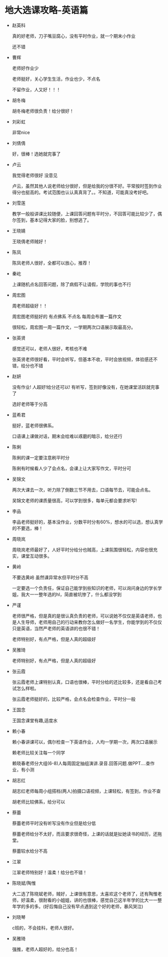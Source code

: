 # 地大选课攻略-英语篇

- 赵英科

  真的好老师，刀子嘴豆腐心，没有平时作业，就一个期末小作业

  还不错

- 曹辉

  老师好作业少

  老师挺好，关心学生生活，作业也少，不点名

  不留作业，人又好！！！

- 胡冬梅

  胡冬梅老师很负责！给分很好！

- 刘彩虹

  非常nice

- 刘倩倩

  好，很棒！选她就完事了

- 卢云

  我觉得老师很好 没意见

  卢云，虽然其他人说老师给分很好，但是给我的分很不好。平常按时签到作业得分也挺高的。考试范围也认认真真背了。。不知道，可能真没考好吧。

- 刘雪莲

  教学一般般讲课比较随便，上课回答问题有平时分，不回答可能比较少了，偶尔签到，基本记得大家的脸，别想逃了。

- 王晓婧

  王晓倩老师贼好！

- 陈凤

  陈凤老师人很好，全都可以放心，推荐！

- 秦屹

  上课随机点名回答问题，除了病假不让请假，学院的事也不行

- 周宏图

  周老师超级好！！

  周宏图老师挺好的 有点佛系 不点名 每周会布置一篇作文

  很轻松，周宏图一周一篇作文，一学期两次口语展示取最高分。

- 张英贤

  感觉还可以，老师人很好，考核也不难

  张英贤老师很好看，平时会听写，但基本不收，平时会放视频，体验感还不错，给分也不错

- 赵妍

  没有作业! 人超好!给分还可以! 有听写，签到好像没有，在她课堂活跃就完事了

  选好老师等于分高

- 蓝希君

  挺好，蓝老师很佛系。

  口语课上课做对话，期末会给难以琢磨的暗示，给分还行
- 陈俐

  陈俐的课一定要注意刷平时分

  陈俐有时候看人少了会点名，会课上让大家写作文，平时分可

- 吴锦文

  两次大课去一次，听力除了倒数三节不用去，口语每节去，可能会点名。

  吴锦文老师的课质量很高，可以学到很多，每单元都会要求听写!

- 李品

  李品老师挺好的，基本没作业，分数平时分有60%，想水的可以选，想认真学的不要选，棒！

- 周晓岚

  周晓岚老师最好了，人好平时分给分也贼高，上课氛围很轻松，内容也很充实，课堂互动很多。

- 黄岭

  不要选黄岭 虽然课异常水但平时分不高

  一定要选一个负责任，保证自己能学到些知识的老师，可以询问身边的学长学姐，我大一一整年选的hl，简直被坑惨了，什么都没学到

- 严谨

  老师很严格，但是真的是很认真负责的老师，可以说她不仅仅是英语老师，也是人生导师，老师用自己的行动来教你怎么做好一名学生，你能学到的不仅仅只是英语，当然严老师的英语讲的也很不错！

  老师特别好，有点严格，但是人真的超级好

- 吴雅琦

  老师特别好，有点严格，但是人真的超级好

- 张云霞

  张云霞老师上课特别认真，口语也很棒，平时分给的还比较多，还是看自己考试怎么样啦。

  张云霞老师挺好的，比较严格，会点名会检查作业，平时分一般

- 王国念

  王国念课堂有趣,适度水

- 赖小春

  赖小春讲课可以，偶尔检查一下英语作业，人均一学期一次，两次口语展示

  赖老师比较关注每一个同学

  赖晓春老师分大组(6-8)人每周固定抽组演讲.录音.回答问题.做PPT....查作业，有小测

- 胡志红

  胡志红老师每周小组搭档(两人)拍摄口语视频，上课轻松，有签到，作业不查

  胡老师比较佛系，给分可以

- 蔡蕾

  蔡蕾老师平时没有听写没有作业但是给分低

  蔡蕾老师给分不太好，而且要求很奇怪，上课的话就是扯她读书的经历，还拖堂。

  蔡蕾较水给分不高

- 江翠

  江翠老师特别好！温柔！给分也不错！

- 陈晓斌/陶惟

  大二选了陈晓斌老师，贼好，上课很有意思，太喜欢这个老师了，还有陶惟老师，好温柔，很耐看的小姐姐，讲的也很棒，感觉自己这半年学的比大一一整年学的多的多。(好后悔自己没有早点遇到这个好的老师，暴风哭泣)

- 刘晓琴

  c班的，不会挂科，老师人很好。

- 吴雅琦

  强推，老师人超好的，给分也高！
